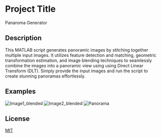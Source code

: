 
# Project Title

Panaroma Generator


## Description

This MATLAB script generates panoramic images by stitching together multiple input images. It utilizes feature detection and matching, geometric transformation estimation, and image blending techniques to seamlessly combine the images into a panoramic view using using Direct Linear Transform (DLT). Simply provide the input images and run the script to create stunning panoramas effortlessly.
## Examples
![Image1_blended](https://github.com/nipun-davasam/Computer-Vision/assets/151178533/f70d0d6d-530b-4bbd-9352-557d58a234f1)
![Image2_blended](https://github.com/nipun-davasam/Computer-Vision/assets/151178533/43c5e3c1-4053-45cb-853f-7eff8c362fde)
![Panorama](https://github.com/nipun-davasam/Computer-Vision/assets/151178533/518919e2-1814-4ef7-a26f-9a1c88bad8c0)


## License

[MIT](https://github.com/nipun-davasam/Computer-Vision/blob/e4ac4596bb2c1fd61a692ea3cd4fe74902449025/LICENSE)

